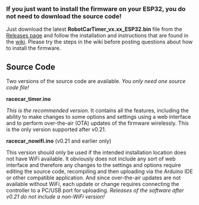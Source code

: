 ### If you just want to install the firmware on your ESP32, you do not need to download the source code!
Just download the latest **RobotCarTimer_vx.xx_ESP32.bin** file from the [Releases page](https://github.com/Resinchem/Robot-Car-Timer/releases) and follow the installation and instructions that are found in the [wiki](https://github.com/Resinchem/Robot-Car-Timer/wiki).  Please try the steps in the wiki before posting questions about how to install the firmware.

## Source Code
Two versions of the source code are available.  _You only need one source code file!_

**racecar_timer.ino**

_This is the recommended version._ It contains all the features, including the ability to make changes to some options and settings using a web interface and to perform over-the-air (OTA) updates of the firmware wirelessly.  This is the only version supported after v0.21.

**racecar_nowifi.ino** (v0.21 and earlier only)

This version should only be used if the intended installation location does not have WiFi available.  It obviously does not include any sort of web interface and therefore any changes to the settings and options require editing the source code, recompiling and then uploading via the Arduino IDE or other compatible application.  And since over-the-air updates are not available without WiFi, each update or change requires connecting the controller to a PC/USB port for uploading.  _Releases of the software after v0.21 do not include a non-WiFi version!_
